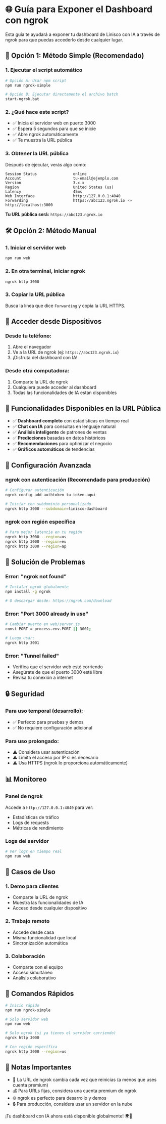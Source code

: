 # 🌐 Guía para Exponer el Dashboard con ngrok

Esta guía te ayudará a exponer tu dashboard de Linisco con IA a través de ngrok para que puedas accederlo desde cualquier lugar.

## 🚀 Opción 1: Método Simple (Recomendado)

### 1. Ejecutar el script automático
```bash
# Opción A: Usar npm script
npm run ngrok-simple

# Opción B: Ejecutar directamente el archivo batch
start-ngrok.bat
```

### 2. ¿Qué hace este script?
- ✅ Inicia el servidor web en puerto 3000
- ✅ Espera 5 segundos para que se inicie
- ✅ Abre ngrok automáticamente
- ✅ Te muestra la URL pública

### 3. Obtener la URL pública
Después de ejecutar, verás algo como:
```
Session Status                online
Account                       tu-email@ejemplo.com
Version                       3.x.x
Region                        United States (us)
Latency                       45ms
Web Interface                 http://127.0.0.1:4040
Forwarding                    https://abc123.ngrok.io -> http://localhost:3000
```

**Tu URL pública será:** `https://abc123.ngrok.io`

## 🛠️ Opción 2: Método Manual

### 1. Iniciar el servidor web
```bash
npm run web
```

### 2. En otra terminal, iniciar ngrok
```bash
ngrok http 3000
```

### 3. Copiar la URL pública
Busca la línea que dice `Forwarding` y copia la URL HTTPS.

## 📱 Acceder desde Dispositivos

### Desde tu teléfono:
1. Abre el navegador
2. Ve a la URL de ngrok (ej: `https://abc123.ngrok.io`)
3. ¡Disfruta del dashboard con IA!

### Desde otra computadora:
1. Comparte la URL de ngrok
2. Cualquiera puede acceder al dashboard
3. Todas las funcionalidades de IA están disponibles

## 🤖 Funcionalidades Disponibles en la URL Pública

- ✅ **Dashboard completo** con estadísticas en tiempo real
- ✅ **Chat con IA** para consultas en lenguaje natural
- ✅ **Análisis inteligente** de patrones de ventas
- ✅ **Predicciones** basadas en datos históricos
- ✅ **Recomendaciones** para optimizar el negocio
- ✅ **Gráficos automáticos** de tendencias

## 🔧 Configuración Avanzada

### ngrok con autenticación (Recomendado para producción)
```bash
# Configurar autenticación
ngrok config add-authtoken tu-token-aqui

# Iniciar con subdominio personalizado
ngrok http 3000 --subdomain=linisco-dashboard
```

### ngrok con región específica
```bash
# Para mejor latencia en tu región
ngrok http 3000 --region=us
ngrok http 3000 --region=eu
ngrok http 3000 --region=ap
```

## 🚨 Solución de Problemas

### Error: "ngrok not found"
```bash
# Instalar ngrok globalmente
npm install -g ngrok

# O descargar desde: https://ngrok.com/download
```

### Error: "Port 3000 already in use"
```bash
# Cambiar puerto en web/server.js
const PORT = process.env.PORT || 3001;

# Luego usar:
ngrok http 3001
```

### Error: "Tunnel failed"
- Verifica que el servidor web esté corriendo
- Asegúrate de que el puerto 3000 esté libre
- Revisa tu conexión a internet

## 🔒 Seguridad

### Para uso temporal (desarrollo):
- ✅ Perfecto para pruebas y demos
- ✅ No requiere configuración adicional

### Para uso prolongado:
- ⚠️ Considera usar autenticación
- ⚠️ Limita el acceso por IP si es necesario
- ⚠️ Usa HTTPS (ngrok lo proporciona automáticamente)

## 📊 Monitoreo

### Panel de ngrok
Accede a `http://127.0.0.1:4040` para ver:
- Estadísticas de tráfico
- Logs de requests
- Métricas de rendimiento

### Logs del servidor
```bash
# Ver logs en tiempo real
npm run web
```

## 🎯 Casos de Uso

### 1. Demo para clientes
- Comparte la URL de ngrok
- Muestra las funcionalidades de IA
- Acceso desde cualquier dispositivo

### 2. Trabajo remoto
- Accede desde casa
- Misma funcionalidad que local
- Sincronización automática

### 3. Colaboración
- Comparte con el equipo
- Acceso simultáneo
- Análisis colaborativo

## 🚀 Comandos Rápidos

```bash
# Inicio rápido
npm run ngrok-simple

# Solo servidor web
npm run web

# Solo ngrok (si ya tienes el servidor corriendo)
ngrok http 3000

# Con región específica
ngrok http 3000 --region=us
```

## 📝 Notas Importantes

- 🔄 La URL de ngrok cambia cada vez que reinicias (a menos que uses cuenta premium)
- 💰 Para URLs fijas, considera una cuenta premium de ngrok
- 🌐 ngrok es perfecto para desarrollo y demos
- 🔒 Para producción, considera usar un servidor en la nube

¡Tu dashboard con IA ahora está disponible globalmente! 🌍🤖

